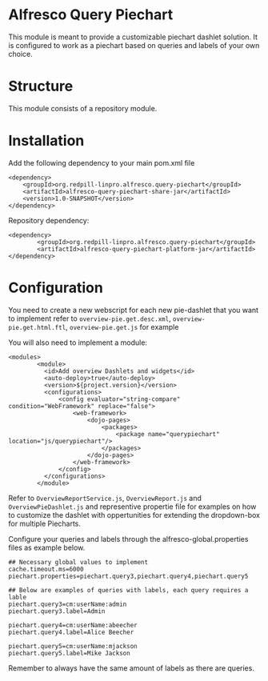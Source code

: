 # Alfresco Query Piechart
This module is meant to provide a customizable piechart dashlet solution. It is configured to work as a piechart based on queries and labels of your own choice.  

# Structure
This module consists of a repository module.
# Installation


Add the following dependency to your main pom.xml file
```
<dependency>
	<groupId>org.redpill-linpro.alfresco.query-piechart</groupId>
	<artifactId>alfresco-query-piechart-share-jar</artifactId>
	<version>1.0-SNAPSHOT</version>
</dependency>
```

Repository dependency:
```  
<dependency>
        <groupId>org.redpill-linpro.alfresco.query-piechart</groupId>
        <artifactId>alfresco-query-piechart-platform-jar</artifactId>
</dependency>
```
# Configuration

You need to create a new webscript for each new pie-dashlet that you want to implement refer to `overview-pie.get.desc.xml`, `overview-pie.get.html.ftl`, `overview-pie.get.js` for example

You will also need to implement a module:
```
<modules>
        <module>
          <id>Add overview Dashlets and widgets</id>
          <auto-deploy>true</auto-deploy>
          <version>${project.version}</version>
          <configurations>
              <config evaluator="string-compare" condition="WebFramework" replace="false">
                  <web-framework>
                      <dojo-pages>
                          <packages>
                              <package name="querypiechart" location="js/querypiechart"/>
                          </packages>
                      </dojo-pages>
                  </web-framework>
              </config>
          </configurations>
        </module>
```


Refer to `OverviewReportService.js`, `OverviewReport.js` and `OverviewPieDashlet.js` and representive propertie file for examples on how  to  customize the dashlet with oppertunities for extending the dropdown-box for multiple Piecharts.


Configure your queries and labels through the alfresco-global.properties files as example below.
```
## Necessary global values to implement
cache.timeout.ms=6000
piechart.properties=piechart.query3,piechart.query4,piechart.query5

## Below are examples of queries with labels, each query requires a lable
piechart.query3=cm:userName:admin
piechart.query3.label=Admin

piechart.query4=cm:userName:abeecher
piechart.query4.label=Alice Beecher

piechart.query5=cm:userName:mjackson
piechart.query5.label=Mike Jackson
```

Remember to always have the same amount of labels as there are queries.
  
 
